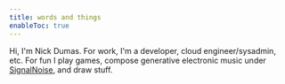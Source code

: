 ```yaml
---
title: words and things
enableToc: true
---
```


Hi, I'm Nick Dumas. For work, I'm a developer, cloud engineer/sysadmin, etc. For fun I play games, compose generative electronic music under [SignalNoise](https://signalnoise.bandcamp.com/), and draw stuff.


